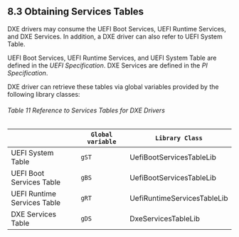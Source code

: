 <!--- @file
  8.3 Obtaining Services Tables

  Copyright (c) 2010-2018, Intel Corporation. All rights reserved.<BR>

  Redistribution and use in source (original document form) and 'compiled'
  forms (converted to PDF, epub, HTML and other formats) with or without
  modification, are permitted provided that the following conditions are met:

  1) Redistributions of source code (original document form) must retain the
     above copyright notice, this list of conditions and the following
     disclaimer as the first lines of this file unmodified.

  2) Redistributions in compiled form (transformed to other DTDs, converted to
     PDF, epub, HTML and other formats) must reproduce the above copyright
     notice, this list of conditions and the following disclaimer in the
     documentation and/or other materials provided with the distribution.

  THIS DOCUMENTATION IS PROVIDED BY TIANOCORE PROJECT "AS IS" AND ANY EXPRESS OR
  IMPLIED WARRANTIES, INCLUDING, BUT NOT LIMITED TO, THE IMPLIED WARRANTIES OF
  MERCHANTABILITY AND FITNESS FOR A PARTICULAR PURPOSE ARE DISCLAIMED. IN NO
  EVENT SHALL TIANOCORE PROJECT  BE LIABLE FOR ANY DIRECT, INDIRECT, INCIDENTAL,
  SPECIAL, EXEMPLARY, OR CONSEQUENTIAL DAMAGES (INCLUDING, BUT NOT LIMITED TO,
  PROCUREMENT OF SUBSTITUTE GOODS OR SERVICES; LOSS OF USE, DATA, OR PROFITS;
  OR BUSINESS INTERRUPTION) HOWEVER CAUSED AND ON ANY THEORY OF LIABILITY,
  WHETHER IN CONTRACT, STRICT LIABILITY, OR TORT (INCLUDING NEGLIGENCE OR
  OTHERWISE) ARISING IN ANY WAY OUT OF THE USE OF THIS DOCUMENTATION, EVEN IF
  ADVISED OF THE POSSIBILITY OF SUCH DAMAGE.

-->

## 8.3 Obtaining Services Tables

DXE drivers may consume the UEFI Boot Services, UEFI Runtime Services, and DXE
Services. In addition, a DXE driver can also refer to UEFI System Table.

UEFI Boot Services, UEFI Runtime Services, and UEFI System Table are defined in
the _UEFI Specification_. DXE Services are defined in the _PI Specification_.

DXE driver can retrieve these tables via global variables provided by the
following library classes:

###### Table 11 Reference to Services Tables for DXE Drivers

|                             | `Global variable` | `Library Class`             |
| --------------------------- | ----------------- | --------------------------- |
| UEFI System Table           | `gST`             | UefiBootServicesTableLib    |
| UEFI Boot Services Table    | `gBS`             | UefiBootServicesTableLib    |
| UEFI Runtime Services Table | `gRT`             | UefiRuntimeServicesTableLib |
| DXE Services Table          | `gDS`             | DxeServicesTableLib         |
